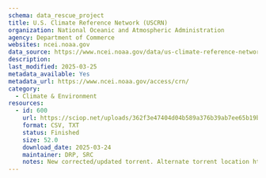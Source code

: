 ```yaml
---
schema: data_rescue_project 
title: U.S. Climate Reference Network (USCRN)
organization: National Oceanic and Atmospheric Administration
agency: Department of Commerce
websites: ncei.noaa.gov
data_source: https://www.ncei.noaa.gov/data/us-climate-reference-network/
description: 
last_modified: 2025-03-25
metadata_available: Yes
metadata_url: https://www.ncei.noaa.gov/access/crn/
category:
  - Climate & Environment 
resources:
  - id: 600
    url: https://sciop.net/uploads/362f3e47404d04b589a376b39ab7ee65b19b873d
    format: CSV, TXT
    status: Finished
    size: 52.0
    download_date: 2025-03-24
    maintainer: DRP, SRC
    notes: New corrected/updated torrent. Alternate torrent location https://academictorrents.com/details/362f3e47404d04b589a376b39ab7ee65b19b873d
---
```

